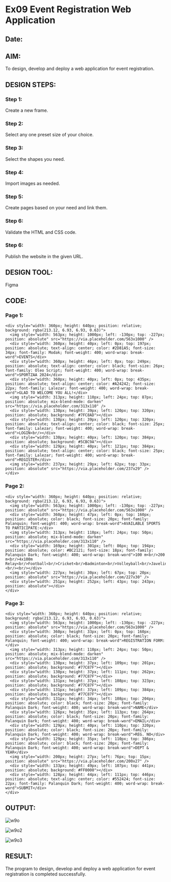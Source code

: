 # Ex09 Event Registration Web Application
## Date: 

## AIM:
To design, develop and deploy a web application for event registration.

## DESIGN STEPS:

### Step 1:
Create a new frame.

### Step 2:
Select any one preset size of your choice.

### Step 3:
Select the shapes you need.

### Step 4:
Import images as needed.

### Step 5:
Create pages based on your need and link them.

### Step 6:

Validate the HTML and CSS code.

### Step 6:

Publish the website in the given URL.

## DESIGN TOOL:
Figma

## CODE:

### Page 1:
```
<div style="width: 360px; height: 640px; position: relative; background: rgba(213.12, 6.93, 6.93, 0.63)">
  <img style="width: 563px; height: 1000px; left: -130px; top: -227px; position: absolute" src="https://via.placeholder.com/563x1000" />
  <div style="width: 360px; height: 40px; left: 0px; top: 197px; position: absolute; text-align: center; color: #2D81A5; font-size: 34px; font-family: Modak; font-weight: 400; word-wrap: break-word">EVENTS</div>
  <div style="width: 360px; height: 46px; left: 0px; top: 249px; position: absolute; text-align: center; color: black; font-size: 26px; font-family: Oleo Script; font-weight: 400; word-wrap: break-word">SPORTZAA 2024</div>
  <div style="width: 360px; height: 40px; left: 0px; top: 435px; position: absolute; text-align: center; color: #A24242; font-size: 22px; font-family: Lalezar; font-weight: 400; word-wrap: break-word">GLAD TO WELCOME YOU ALL!</div>
  <img style="width: 313px; height: 110px; left: 24px; top: 87px; position: absolute; mix-blend-mode: darken" src="https://via.placeholder.com/313x110" />
  <div style="width: 130px; height: 39px; left: 120px; top: 320px; position: absolute; background: #7FC8AD"></div>
  <div style="width: 130px; height: 39px; left: 120px; top: 320px; position: absolute; text-align: center; color: black; font-size: 25px; font-family: Lalezar; font-weight: 400; word-wrap: break-word">LOGIN<br/></div>
  <div style="width: 130px; height: 40px; left: 120px; top: 384px; position: absolute; background: #5CBC9A"></div>
  <div style="width: 129px; height: 40px; left: 121px; top: 384px; position: absolute; text-align: center; color: black; font-size: 25px; font-family: Lalezar; font-weight: 400; word-wrap: break-word">REGISTER</div>
  <img style="width: 237px; height: 29px; left: 62px; top: 33px; position: absolute" src="https://via.placeholder.com/237x29" />
</div>
```

### Page 2:
```
<div style="width: 360px; height: 640px; position: relative; background: rgba(213.12, 6.93, 6.93, 0.63)">
  <img style="width: 563px; height: 1000px; left: -130px; top: -227px; position: absolute" src="https://via.placeholder.com/563x1000" />
  <div style="width: 360px; height: 47px; left: 0px; top: 160px; position: absolute; color: black; font-size: 20px; font-family: Palanquin; font-weight: 400; word-wrap: break-word">AVAILABLE SPORTS TO PARTICIPATE:</div>
  <img style="width: 313px; height: 110px; left: 24px; top: 50px; position: absolute; mix-blend-mode: darken" src="https://via.placeholder.com/313x110" />
  <div style="width: 169px; height: 301px; left: 86px; top: 194px; position: absolute; color: #BC2121; font-size: 18px; font-family: Palanquin Dark; font-weight: 400; word-wrap: break-word">100 m<br/>200 m<br/>4x100m Relay<br/>Football<br/>Cricket<br/>Badminton<br/>Volleyball<br/>Javelin<br/><br/><br/></div>
  <img style="width: 227px; height: 30px; left: 67px; top: 20px; position: absolute" src="https://via.placeholder.com/227x30" />
  <div style="width: 251px; height: 252px; left: 43px; top: 243px; position: absolute"></div>
</div>
```

### Page 3:
```
<div style="width: 360px; height: 640px; position: relative; background: rgba(213.12, 6.93, 6.93, 0.63)">
  <img style="width: 563px; height: 1000px; left: -130px; top: -227px; position: absolute" src="https://via.placeholder.com/563x1000" />
  <div style="width: 360px; height: 33px; left: 0px; top: 160px; position: absolute; color: black; font-size: 20px; font-family: Palanquin; font-weight: 400; word-wrap: break-word">REGISTRATION FORM:</div>
  <img style="width: 313px; height: 110px; left: 24px; top: 50px; position: absolute; mix-blend-mode: darken" src="https://via.placeholder.com/313x110" />
  <div style="width: 130px; height: 37px; left: 109px; top: 201px; position: absolute; background: #77C87F"></div>
  <div style="width: 130px; height: 37px; left: 111px; top: 262px; position: absolute; background: #77C87F"></div>
  <div style="width: 131px; height: 37px; left: 108px; top: 323px; position: absolute; background: #77C87F"></div>
  <div style="width: 131px; height: 37px; left: 109px; top: 384px; position: absolute; background: #77C87F"></div>
  <div style="width: 131px; height: 34px; left: 108px; top: 204px; position: absolute; color: black; font-size: 20px; font-family: Palanquin Dark; font-weight: 400; word-wrap: break-word">NAME</div>
  <div style="width: 126px; height: 35px; left: 113px; top: 264px; position: absolute; color: black; font-size: 20px; font-family: Palanquin Dark; font-weight: 400; word-wrap: break-word">EMAIL</div>
  <div style="width: 129px; height: 40px; left: 110px; top: 320px; position: absolute; color: black; font-size: 20px; font-family: Palanquin Dark; font-weight: 400; word-wrap: break-word">REG. NO</div>
  <div style="width: 129px; height: 35px; left: 110px; top: 386px; position: absolute; color: black; font-size: 20px; font-family: Palanquin Dark; font-weight: 400; word-wrap: break-word">DEPT & YEAR</div>
  <img style="width: 200px; height: 27px; left: 76px; top: 15px; position: absolute" src="https://via.placeholder.com/200x27" />
  <div style="width: 133px; height: 49px; left: 107px; top: 441px; position: absolute; background: #FF0000"></div>
  <div style="width: 128px; height: 44px; left: 111px; top: 446px; position: absolute; text-align: center; color: #552424; font-size: 22px; font-family: Palanquin Dark; font-weight: 400; word-wrap: break-word">SUBMIT</div>
</div>
```


## OUTPUT:
![w9o](https://github.com/thamizh610/Figma/assets/150418511/bad68c7a-9c85-4984-b2e1-5d73c75682de)


![w9o2](https://github.com/thamizh610/Figma/assets/150418511/e03766e7-859f-462b-bc3c-96bdef52b91f)


![w9o3](https://github.com/thamizh610/Figma/assets/150418511/eef918e9-23cb-4994-8659-e204a2b9706d)


## RESULT:
The program to design, develop and deploy a web application for event registration is completed successfully.
